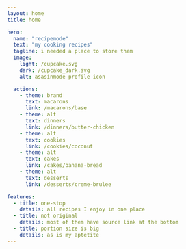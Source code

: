 ```yaml
---
layout: home
title: home

hero:
  name: "recipemode"
  text: "my cooking recipes"
  tagline: i needed a place to store them
  image:
    light: /cupcake.svg
    dark: /cupcake_dark.svg
    alt: asasinmode profile icon

  actions:
    - theme: brand
      text: macarons
      link: /macarons/base
    - theme: alt
      text: dinners
      link: /dinners/butter-chicken
    - theme: alt
      text: cookies
      link: /cookies/coconut
    - theme: alt
      text: cakes
      link: /cakes/banana-bread
    - theme: alt
      text: desserts
      link: /desserts/creme-brulee

features:
  - title: one-stop
    details: all recipes I enjoy in one place
  - title: not original
    details: most of them have source link at the bottom
  - title: portion size is big
    details: as is my aptetite
---
```

